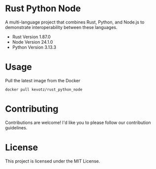 # Rust Python Node
A multi-language project that combines Rust, Python, and Node.js to demonstrate interoperability between these languages.

- Rust Version 1.87.0
- Node Version 24.1.0
- Python Version 3.13.3


# Usage 
Pull the latest image from the Docker

`
docker pull kevotz/rust_python_node
`

# Contributing
Contributions are welcome! I'd like you to please follow our contribution guidelines.

# License
This project is licensed under the MIT License.
